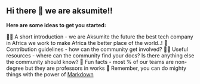 ## Hi there 👋 we are aksumite!! 


**Here are some ideas to get you started:**

🙋‍♀️ A short introduction - we are Aksumite the future the best tech company in Africa we work to make Africa the better place of the world..!
🌈 Contribution guidelines - how can the community get involved?
👩‍💻 Useful resources - where can the community find your docs? Is there anything else the community should know?
🍿 Fun facts - most % of our teams are non-degree but they are professors in works
🧙 Remember, you can do mighty things with the power of [Markdown](https://docs.github.com/github/writing-on-github/getting-started-with-writing-and-formatting-on-github/basic-writing-and-formatting-syntax)

